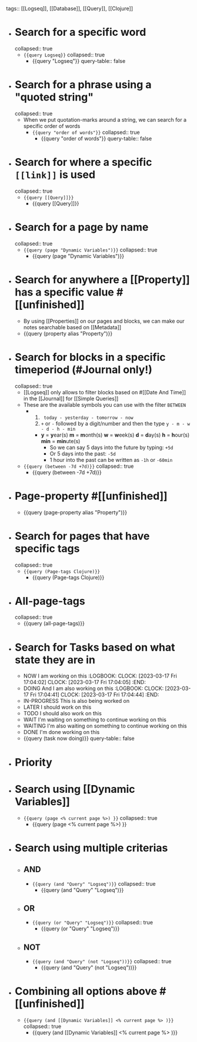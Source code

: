 tags:: [[Logseq]], [[Database]], [[Query]], [[Clojure]]

- # Search for a specific word
  collapsed:: true
	- `{{query Logseq}}`
	  collapsed:: true
		- {{query "Logseq"}}
		  query-table:: false
- # Search for a phrase using a "quoted string"
  collapsed:: true
	- When we put quotation-marks around a string, we can search for a specific order of words
		- `{{query "order of words"}}`
		  collapsed:: true
			- {{query "order of words"}}
			  query-table:: false
- # Search for where a specific `[[link]]` is used
  collapsed:: true
	- `{{query [[Query]]}}`
		- {{query [[Query]]}}
- # Search for a page by name
  collapsed:: true
	- `{{query (page "Dynamic Variables")}}`
	  collapsed:: true
		- {{query (page "Dynamic Variables")}}
- # Search for anywhere a [[Property]] has a specific value #[[unfinished]]
	- By using [[Properties]] on our pages and blocks, we can make our notes searchable based on [[Metadata]]
	- {{query (property alias "Property")}}
- # Search for blocks in a specific timeperiod (#Journal only!)
  collapsed:: true
	- [[Logseq]] only allows to filter blocks based on #[[Date And Time]] in the [[Journal]] for [[Simple Queries]]
	- These are the available symbols you can use with the filter `BETWEEN`
		- 1. ` today - yesterday - tomorrow - now`
		  2. `+` or `-` followed by a digit/number and then the type `y - m - w - d - h - min`
			- **y** = **y**ear(s)
			  **m** = **m**onth(s)
			  **w** = **w**eek(s)
			  **d** = **d**ay(s)
			  **h** = **h**our(s)
			  **min** = **min**ute(s)
				- So we can say 5 days into the future by typing: `+5d`
				- Or 5 days into the past: `-5d`
				- 1 hour into the past can be written as `-1h` or `-60min`
	- `{{query (between -7d +7d)}}`
	  collapsed:: true
		- {{query (between -7d +7d)}}
- # Page-property #[[unfinished]]
	- {{query (page-property alias "Property")}}
- # Search for pages that have specific tags
  collapsed:: true
	- `{{query (Page-tags Clojure)}}`
		- {{query (Page-tags Clojure)}}
- # All-page-tags
  collapsed:: true
	- {{query (all-page-tags)}}
- # Search for Tasks based on what state they are in
	- NOW I am working on this
	  :LOGBOOK:
	  CLOCK: [2023-03-17 Fri 17:04:02]
	  CLOCK: [2023-03-17 Fri 17:04:05]
	  :END:
	- DOING And I am also working on this
	  :LOGBOOK:
	  CLOCK: [2023-03-17 Fri 17:04:41]
	  CLOCK: [2023-03-17 Fri 17:04:44]
	  :END:
	- IN-PROGRESS This is also being worked on
	- LATER I should work on this
	- TODO I should also work on this
	- WAIT I'm waiting on something to continue working on this
	- WAITING I'm also waiting on something to continue working on this
	- DONE I'm done working on this
	- {{query (task now doing)}}
	  query-table:: false
- # Priority
- # Search using [[Dynamic Variables]]
	- `{{query (page <% current page %>) }}`
	  collapsed:: true
		- {{query (page <% current page %>) }}
- # Search using multiple criterias
	- ## AND
		- `{{query (and "Query" "Logseq")}}`
		  collapsed:: true
			- {{query (and "Query" "Logseq")}}
	- ## OR
		- `{{query (or "Query" "Logseq")}}`
		  collapsed:: true
			- {{query (or "Query" "Logseq")}}
	- ## NOT
		- `{{query (and "Query" (not "Logseq"))}}`
		  collapsed:: true
			- {{query (and "Query" (not "Logseq"))}}
- # Combining all options above #[[unfinished]]
	- `{{query (and [[Dynamic Variables]] <% current page %> )}}`
	  collapsed:: true
		- {{query (and [[Dynamic Variables]] <% current page %> )}}